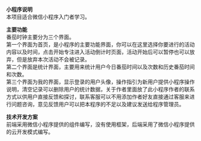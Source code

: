 **小程序说明**   
本项目适合微信小程序入门者学习。

**主要功能**   
番茄时钟主要分为三个界面。  
第一个界面为首页，是小程序的主要功能界面，你可以在这里选择你要进行的活动内容以及时间，点击开始专注进入活动倒计时页面，活动开始后可以暂停也可以放弃，但是放弃本次活动不会被记录。  
第二个界面是统计界面，主要用来统计用户今日番茄时间以及次数和历史番茄时间和次数。  
第三个界面为我的界面，显示登录的用户头像，操作指引为新用户提供小程序操作说明，清空记录可以删除用户的统计数据，关于作者里面放了此小程序作者的联系方式以供用户直接反馈和探讨，联系客服可以不用添加作者好友直接通过客服来进行问题咨询，意见反馈用户可以把本程序的不足以及建议发送给程序管理员。  

**技术开发方案**  
前端采用微信小程序提供的组件编写，没有使用框架，后端采用了微信小程序提供的云开发模式编写。      


